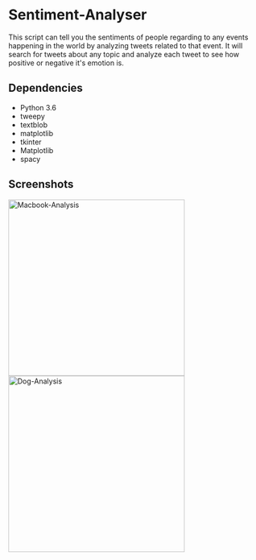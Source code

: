 # Sentiment-Analyser

This script can tell you the sentiments of people regarding to any events happening in the world by analyzing tweets related to that event. It will search for tweets about any topic and analyze each tweet to see how positive or negative it's emotion is.

## Dependencies

* Python 3.6
* tweepy
* textblob
* matplotlib
* tkinter
* Matplotlib
* spacy

## Screenshots

<img src="https://github.com/codestromer/Sentiment-Analyser/blob/master/2019-07-15%2020_15_53-Sentiment%20Analyser.png" alt="Macbook-Analysis" width="350"/>
<img src="https://github.com/codestromer/Sentiment-Analyser/blob/master/2019-07-15%2020_19_03-Sentiment%20Analyser.png" alt="Dog-Analysis" width="350"/>



